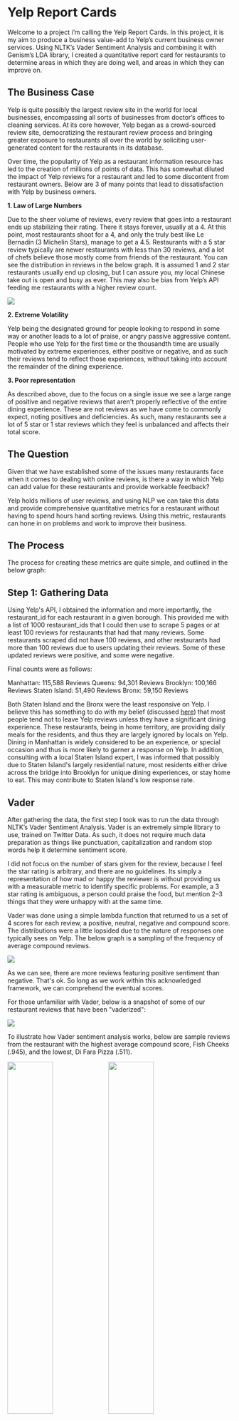 # Yelp Report Cards

Welcome to a project i’m calling the Yelp Report Cards. In this project, it is my aim to produce a business value-add to Yelp’s current business owner services. Using NLTK’s Vader Sentiment Analysis and combining it with Genism’s LDA library, I created a quantitative report card for restaurants to determine areas in which they are doing well, and areas in which they can improve on.

## The Business Case

Yelp is quite possibly the largest review site in the world for local businesses, encompassing all sorts of businesses from doctor’s offices to cleaning services. At its core however, Yelp began as a crowd-sourced review site, democratizing the restaurant review process and bringing greater exposure to restaurants all over the world by soliciting user-generated content for the restaurants in its database.

Over time, the popularity of Yelp as a restaurant information resource has led to the creation of millions of points of data. This has somewhat diluted the impact of Yelp reviews for a restaurant and led to some discontent from restaurant owners. Below are 3 of many points that lead to dissatisfaction with Yelp by business owners.

**1.  Law of Large Numbers**

Due to the sheer volume of reviews, every review that goes into a restaurant ends up stabilizing their rating. There it stays forever, usually at a 4. At this point, most restaurants shoot for a 4, and only the truly best like Le Bernadin (3 Michelin Stars), manage to get a 4.5. Restaurants with a 5 star review typically are newer restaurants with less than 30 reviews, and a lot of chefs believe those mostly come from friends of the restaurant. You can see the distribution in reviews in the below graph. It is assumed 1 and 2 star restaurants usually end up closing, but I can assure you, my local Chinese take out is open and busy as ever. This may also be bias from Yelp’s API feeding me restaurants with a higher review count.

<img src="Images/star_hist_report_card.png">

**2.  Extreme Volatility**

Yelp being the designated ground for people looking to respond in some way or another leads to a lot of praise, or angry passive aggressive content. People who use Yelp for the first time or the thousandth time are usually motivated by extreme experiences, either positive or negative, and as such their reviews tend to reflect those experiences, without taking into account the remainder of the dining experience.

**3. Poor representation**

As described above, due to the focus on a single issue we see a large range of positive and negative reviews that aren't properly reflective of the entire dining experience.  These are not reviews as we have come to commonly expect, noting positives and deficiencies.  As such, many restaurants see a lot of 5 star or 1 star reviews which they feel is unbalanced and affects their total score.

## The Question

Given that we have established some of the issues many restaurants face when it comes to dealing with online reviews, is there a way in which Yelp can add value for these restaurants and provide workable feedback?

Yelp holds millions of user reviews, and using NLP we can take this data and provide comprehensive quantitative metrics for a restaurant without having to spend hours hand sorting reviews. Using this metric, restaurants can hone in on problems and work to improve their business.

## The Process

The process for creating these metrics are quite simple, and outlined in the below graph:
<img src="">

## Step 1:  Gathering Data

Using Yelp's API, I obtained the information and more importantly, the restaurant_id for each restaurant in a given borough.  This provided me with a list of 1000 restaurant_ids that I could then use to scrape 5 pages or at least 100 reviews for restaurants that had that many reviews.  Some restaurants scraped did not have 100 reviews, and other restaurants had more than 100 reviews due to users updating their reviews.  Some of these updated reviews were positive, and some were negative.

Final counts were as follows:

Manhattan: 115,588 Reviews
Queens: 94,301 Reviews
Brooklyn: 100,166 Reviews
Staten Island: 51,490 Reviews
Bronx: 59,150 Reviews

Both Staten Island and the Bronx were the least responsive on Yelp.  I believe this has something to do with my belief (discussed [here](https://towardsdatascience.com/mo-data-mo-money-a1272f653046)) that most people tend not to leave Yelp reviews unless they have a significant dining experience.  These restaurants, being in home territory, are providing daily meals for the residents, and thus they are largely ignored by locals on Yelp.  Dining in Manhattan is widely considered to be an experience, or special occasion and thus is more likely to garner a response on Yelp.  In addition, consulting with a local Staten Island expert, I was informed that possibly due to Staten Island's largely residential nature, most residents either drive across the bridge into Brooklyn for unique dining experiences, or stay home to eat.  This may contribute to Staten Island's low response rate.

## Vader

After gathering the data, the first step I took was to run the data through NLTK’s Vader Sentiment Analysis. Vader is an extremely simple library to use, trained on Twitter Data. As such, it does not require much data preparation as things like punctuation, capitalization and random stop words help it determine sentiment score.

I did not focus on the number of stars given for the review, because I feel the star rating is arbitrary, and there are no guidelines. Its simply a representation of how mad or happy the reviewer is without providing us with a measurable metric to identify specific problems. For example, a 3 star rating is ambiguous, a person could praise the food, but mention 2–3 things that they were unhappy with at the same time.

Vader was done using a simple lambda function that returned to us a set of 4 scores for each review, a positive, neutral, negative and compound score. The distributions were a little lopsided due to the nature of responses one typically sees on Yelp. The below graph is a sampling of the frequency of average compound reviews.

<img src='Images/vadercompoundaveragemanhattan.png'>

As we can see, there are more reviews featuring positive sentiment than negative.  That's ok.  So long as we work within this acknowledged framework, we can comprehend the eventual scores.

For those unfamiliar with Vader, below is a snapshot of some of our restaurant reviews that have been "vaderized":

<img src='Images/vaderyelpsnapshot.png'>

To illustrate how Vader sentiment analysis works, below are sample reviews from the restaurant with the highest average compound score, Fish Cheeks (.945), and the lowest, Di Fara Pizza (.511).

<img src='Images/Screen Shot 2019-10-23 at 9.40.46 PM.png' height='45%' width = '45%'><img src='Images/Screen Shot 2019-10-23 at 9.41.21 PM.png' height='45%' width = '45%'><img src='Images/Screen Shot 2019-10-23 at 9.43.05 PM.png' height='45%' width = '45%'><img src='Images/Screen Shot 2019-10-23 at 9.45.04 PM.png' height='45%' width = '45%'>

As you can see, there are a lot of superlatives associated with the food at Fish Cheeks, people are effusive in their praise. For Di Fara Pizza on the other hand, one of the most famous pizza restaurants in NYC, many people praise the food, but are also dissatisfied with the lines, as the wait is typically 45 minutes to 1.5 hours for a slice of pizza. This also lends weight to my assertion that stars are too ambiguous. There are clearly problems with service at DiFara, but many of the reviews are 5 stars, which would give us a false positive on identifying service problems if I were to use the star system to determine sentiment.

## LDA

The next step in our process is using Latent Dirichlet Allocation.  This is an unsupervised machine learning tool that samples the corpus (all the text) of our data and attempts to derive common topics.  I trained this model on restaurants where service was mentioned, and this comprised only 30% of my overall data.  I instructed the LDA to find 15 topics, since I knew service was underrepresented in my data, so I was looking for at least 2 topics that represented service, and the rest I needed to ensure that the entirety of cuisine on offer in NYC was represented.  It would have been an epic failure if my model was to come across a review mentioning the food and fail at identifying it.

LDA is an exhaustive process that requires constant tuning and rerunning in order to ensure the model is trained sufficiently. In addition to cleaning, lemmatizing, and tokenizing, I also needed to remove a multitude of stop words beyond those found in the standard stopword library. In the end, I needed to add over 1000 additional stop words per borough in order to ensure my model was sufficiently prepared. Words I added to the stop list included all parts of speech that were not relevant to the process like “brother”, “sister”, “steve”, “delicious”, “maybe”, “bomb”, and “scrumptious”. I wanted to ensure food and service oriented words were included, but did make sure to leave off the stop list service related adjectives in order to expand the range of service. My final topic list is below:

<img src='Images/Topics/Queenstopics.png' height='75%' width = '75%'>

Once the topic list was finalized, I was able to apply the model to the entirety of my reviews and assign a topic number to the highest scoring topic for each review, as seen below:

<img src='Images/LDAtopicsassigned.png'>

## Putting it Together

The final part of the project involved loading the Vader and LDA dataframes and writing a function to tally each one and create a score.  The code is below:

```python
#df is topic modeled restaurant reviews dataframe
#vd is vaderized restaurant reviews dataframe
#maintaining index integrity is important for this function

#establishing food vs service topics
food = [1, 2, 3, 4, 5, 6, 7, 10, 11, 12, 13, 14]
service = [0, 8, 9]
#iterable
nums = [str(s+1) for s in range(139)]


reportcard = []
for row in df[['restaurant_name']].itertuples():
    #these are inside to reset after each restaurant
    numreviews = 0
    badfood = 0
    goodfood = 0
    badservice = 0
    goodservice = 0
    for j in nums:
       #check for Nans
        if not np.isnan(df.iloc[row[0]]['lda_review_'+j]):
            #if integer version of topic number in this cell[0] is in service
            if int(df.iloc[row[0]]['lda_review_'+j]) in service:
                #and if compound score is less than .5, add a point to bad service
                if vd.iloc[row[0]]['compound'+j]<.5:
                    badservice +=1
                else:
                    #otherwise add a point to good service
                    goodservice +=1
            #if integer version of topic number in this cell[0] is in food
            elif int(df.iloc[row[0]]['lda_review_'+j]) in food:
                #and if compound score is less than .5, add a point to bad food
                if vd.iloc[row[0]]['compound'+j]<0.5:
                    badfood +=1
                #otherwise add a point to good food.
                else:
                    goodfood +=1
            else:
                #if all that fails, let me know what failed
                print(int(df.iloc[row[0]]['lda_review_'+j]))
            #track for number of reviews in each row for averaging purposes
            numreviews += 1
    
    #append all this to a dictionary in the following fashion
    reportcard.append({'restaurant': row[1], 
                        'posfood_score': goodfood/numreviews, 
                        'negfood_score': badfood/numreviews,
                        'posservice_score': goodservice/numreviews, 
                        'negservice_score': badservice/numreviews})
```

The final result is stored in a dictionary that we can than convert to a json file and export to use in other applications.  I assembled the score as a percentage of total reviews, such that we can tell restaurants:

"Of the people who left a review, 60% said they loved your food, but 30% said they hated it." 

Further distallation can be done to simplify the score, but I feel this provides a sufficient snap shot for restaurant owners to discern where they are relative to the baseline as time goes on.

All this data was put in a streamlit front end wrapper that allows users to select a restaurant from a dropdown menu and see the scores for each restaurant below:

<img src='Images/frontendsample.png' height='60%' width = '60%'>

## Conclusions

This project was a fun exercise that combines my passion for food and restaurants in general with my budding data science skills.  There were also some valuable lessons learned.  I now know that LDA is not a model that I want to use in a limited time frame, and could possibly have better sped things up using TFIDF and using a machine learning classifier.  In this case, I used LDA because I wanted to stretch my capabilities and venture into unsupervised learning.  I also enjoyed the easy interpretability of LDA that gave me greater control on fine tuning the model.  In the end, I ended up using TF-IDF in combination with LDA in order to better bubble up service as my topic.

Further expansion of this project will include review snapshots so that restaurant owners can get a sampling of specific events they may want to address, in addition, it may help them better understand the data.  In addition, I'd like to compile an overall report card by borough to determine if each borough has specific deficiencies.  Lastly, I'd like to refine my data a little more and explore if overall rating is affected by these topics.
















